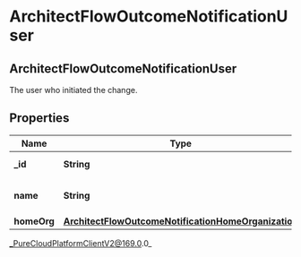 # ArchitectFlowOutcomeNotificationUser

## ArchitectFlowOutcomeNotificationUser
The user who initiated the change.

## Properties

|Name | Type | Description | Notes|
|------------ | ------------- | ------------- | -------------|
| **_id** | **String** | The ID of the user. | [optional] |
| **name** | **String** | The name of the user, if available. | [optional] |
| **homeOrg** | [**ArchitectFlowOutcomeNotificationHomeOrganization**](ArchitectFlowOutcomeNotificationHomeOrganization) |  | [optional] |



_PureCloudPlatformClientV2@169.0.0_

